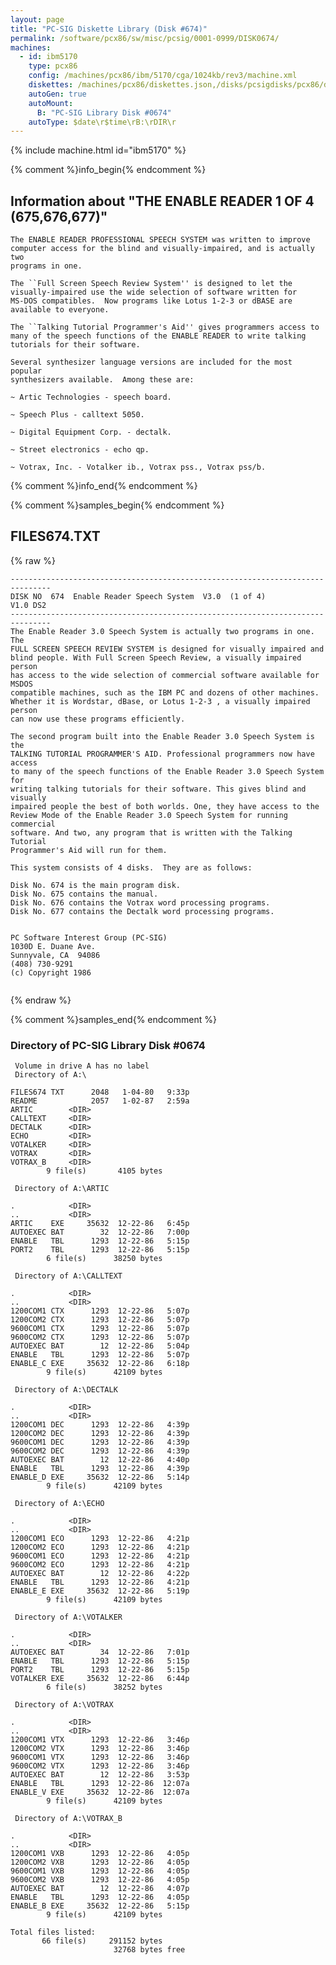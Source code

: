 ```yaml
---
layout: page
title: "PC-SIG Diskette Library (Disk #674)"
permalink: /software/pcx86/sw/misc/pcsig/0001-0999/DISK0674/
machines:
  - id: ibm5170
    type: pcx86
    config: /machines/pcx86/ibm/5170/cga/1024kb/rev3/machine.xml
    diskettes: /machines/pcx86/diskettes.json,/disks/pcsigdisks/pcx86/diskettes.json
    autoGen: true
    autoMount:
      B: "PC-SIG Library Disk #0674"
    autoType: $date\r$time\rB:\rDIR\r
---
```


{% include machine.html id="ibm5170" %}

{% comment %}info_begin{% endcomment %}

## Information about "THE ENABLE READER 1 OF 4 (675,676,677)"

    The ENABLE READER PROFESSIONAL SPEECH SYSTEM was written to improve
    computer access for the blind and visually-impaired, and is actually two
    programs in one.
    
    The ``Full Screen Speech Review System'' is designed to let the
    visually-impaired use the wide selection of software written for
    MS-DOS compatibles.  Now programs like Lotus 1-2-3 or dBASE are
    available to everyone.
    
    The ``Talking Tutorial Programmer's Aid'' gives programmers access to
    many of the speech functions of the ENABLE READER to write talking
    tutorials for their software.
    
    Several synthesizer language versions are included for the most popular
    synthesizers available.  Among these are:
    
    ~ Artic Technologies - speech board.
    
    ~ Speech Plus - calltext 5050.
    
    ~ Digital Equipment Corp. - dectalk.
    
    ~ Street electronics - echo qp.
    
    ~ Votrax, Inc. - Votalker ib., Votrax pss., Votrax pss/b.
{% comment %}info_end{% endcomment %}

{% comment %}samples_begin{% endcomment %}

## FILES674.TXT

{% raw %}
```
-------------------------------------------------------------------------------
DISK NO  674  Enable Reader Speech System  V3.0  (1 of 4)          V1.0 DS2
-------------------------------------------------------------------------------
The Enable Reader 3.0 Speech System is actually two programs in one. The
FULL SCREEN SPEECH REVIEW SYSTEM is designed for visually impaired and
blind people. With Full Screen Speech Review, a visually impaired person
has access to the wide selection of commercial software available for MSDOS
compatible machines, such as the IBM PC and dozens of other machines.
Whether it is Wordstar, dBase, or Lotus 1-2-3 , a visually impaired person
can now use these programs efficiently.
 
The second program built into the Enable Reader 3.0 Speech System is the
TALKING TUTORIAL PROGRAMMER'S AID. Professional programmers now have access
to many of the speech functions of the Enable Reader 3.0 Speech System for
writing talking tutorials for their software. This gives blind and visually
impaired people the best of both worlds. One, they have access to the
Review Mode of the Enable Reader 3.0 Speech System for running commercial
software. And two, any program that is written with the Talking Tutorial
Programmer's Aid will run for them.
 
This system consists of 4 disks.  They are as follows:
 
Disk No. 674 is the main program disk.
Disk No. 675 contains the manual.
Disk No. 676 contains the Votrax word processing programs.
Disk No. 677 contains the Dectalk word processing programs.
 
 
PC Software Interest Group (PC-SIG)
1030D E. Duane Ave.
Sunnyvale, CA  94086
(408) 730-9291
(c) Copyright 1986
 
```
{% endraw %}

{% comment %}samples_end{% endcomment %}

### Directory of PC-SIG Library Disk #0674

     Volume in drive A has no label
     Directory of A:\

    FILES674 TXT      2048   1-04-80   9:33p
    README            2057   1-02-87   2:59a
    ARTIC        <DIR>    
    CALLTEXT     <DIR>    
    DECTALK      <DIR>    
    ECHO         <DIR>    
    VOTALKER     <DIR>    
    VOTRAX       <DIR>    
    VOTRAX_B     <DIR>    
            9 file(s)       4105 bytes

     Directory of A:\ARTIC

    .            <DIR>    
    ..           <DIR>    
    ARTIC    EXE     35632  12-22-86   6:45p
    AUTOEXEC BAT        32  12-22-86   7:00p
    ENABLE   TBL      1293  12-22-86   5:15p
    PORT2    TBL      1293  12-22-86   5:15p
            6 file(s)      38250 bytes

     Directory of A:\CALLTEXT

    .            <DIR>    
    ..           <DIR>    
    1200COM1 CTX      1293  12-22-86   5:07p
    1200COM2 CTX      1293  12-22-86   5:07p
    9600COM1 CTX      1293  12-22-86   5:07p
    9600COM2 CTX      1293  12-22-86   5:07p
    AUTOEXEC BAT        12  12-22-86   5:04p
    ENABLE   TBL      1293  12-22-86   5:07p
    ENABLE_C EXE     35632  12-22-86   6:18p
            9 file(s)      42109 bytes

     Directory of A:\DECTALK

    .            <DIR>    
    ..           <DIR>    
    1200COM1 DEC      1293  12-22-86   4:39p
    1200COM2 DEC      1293  12-22-86   4:39p
    9600COM1 DEC      1293  12-22-86   4:39p
    9600COM2 DEC      1293  12-22-86   4:39p
    AUTOEXEC BAT        12  12-22-86   4:40p
    ENABLE   TBL      1293  12-22-86   4:39p
    ENABLE_D EXE     35632  12-22-86   5:14p
            9 file(s)      42109 bytes

     Directory of A:\ECHO

    .            <DIR>    
    ..           <DIR>    
    1200COM1 ECO      1293  12-22-86   4:21p
    1200COM2 ECO      1293  12-22-86   4:21p
    9600COM1 ECO      1293  12-22-86   4:21p
    9600COM2 ECO      1293  12-22-86   4:21p
    AUTOEXEC BAT        12  12-22-86   4:22p
    ENABLE   TBL      1293  12-22-86   4:21p
    ENABLE_E EXE     35632  12-22-86   5:19p
            9 file(s)      42109 bytes

     Directory of A:\VOTALKER

    .            <DIR>    
    ..           <DIR>    
    AUTOEXEC BAT        34  12-22-86   7:01p
    ENABLE   TBL      1293  12-22-86   5:15p
    PORT2    TBL      1293  12-22-86   5:15p
    VOTALKER EXE     35632  12-22-86   6:44p
            6 file(s)      38252 bytes

     Directory of A:\VOTRAX

    .            <DIR>    
    ..           <DIR>    
    1200COM1 VTX      1293  12-22-86   3:46p
    1200COM2 VTX      1293  12-22-86   3:46p
    9600COM1 VTX      1293  12-22-86   3:46p
    9600COM2 VTX      1293  12-22-86   3:46p
    AUTOEXEC BAT        12  12-22-86   3:53p
    ENABLE   TBL      1293  12-22-86  12:07a
    ENABLE_V EXE     35632  12-22-86  12:07a
            9 file(s)      42109 bytes

     Directory of A:\VOTRAX_B

    .            <DIR>    
    ..           <DIR>    
    1200COM1 VXB      1293  12-22-86   4:05p
    1200COM2 VXB      1293  12-22-86   4:05p
    9600COM1 VXB      1293  12-22-86   4:05p
    9600COM2 VXB      1293  12-22-86   4:05p
    AUTOEXEC BAT        12  12-22-86   4:07p
    ENABLE   TBL      1293  12-22-86   4:05p
    ENABLE_B EXE     35632  12-22-86   5:15p
            9 file(s)      42109 bytes

    Total files listed:
           66 file(s)     291152 bytes
                           32768 bytes free
